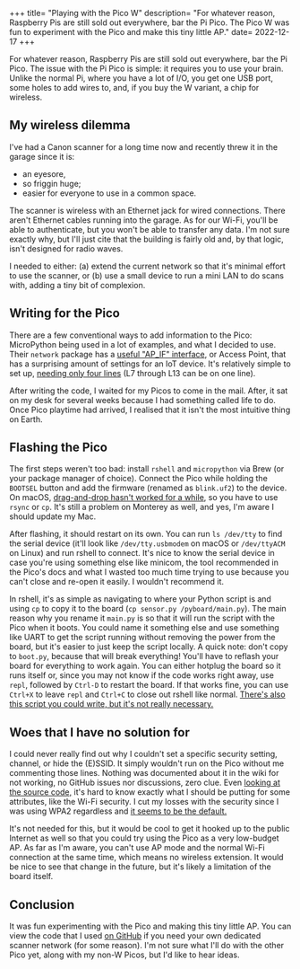+++
title= "Playing with the Pico W"
description= "For whatever reason, Raspberry Pis are still sold out everywhere, bar the Pi Pico. The Pico W was fun to experiment with the Pico and make this tiny little AP."
date= 2022-12-17
+++

For whatever reason, Raspberry Pis are still sold out everywhere, bar the Pi Pico. The issue with the Pi Pico is simple: it requires you to use your brain. Unlike the normal Pi, where you have a lot of I/O, you get one USB port, some holes to add wires to, and, if you buy the W variant, a chip for wireless. 

## My wireless dilemma
I've had a Canon scanner for a long time now and recently threw it in the garage since it is:
  - an eyesore,
  - so friggin huge;
  - easier for everyone to use in a common space.

The scanner is wireless with an Ethernet jack for wired connections. There aren't Ethernet cables running into the garage. As for our Wi-Fi, you'll be able to authenticate, but you won't be able to transfer any data. I'm not sure exactly why, but I'll just cite that the building is fairly old and, by that logic, isn't designed for radio waves.

I needed to either: (a) extend the current network so that it's minimal effort to use the scanner, or (b) use a small device to run a mini LAN to do scans with, adding a tiny bit of complexion.

## Writing for the Pico
There are a few conventional ways to add information to the Pico: MicroPython being used in a lot of examples, and what I decided to use. Their `network` package has a [useful "AP_IF" interface](https://docs.micropython.org/en/latest/library/network.WLAN.html), or Access Point, that has a surprising amount of settings for an IoT device. It's relatively simple to set up, [needing only four lines](https://github.com/doamatto/picolan/blob/main/sensor.py#L6-L15) (L7 through L13 can be on one line).

After writing the code, I waited for my Picos to come in the mail. After, it sat on my desk for several weeks because I had something called life to do. Once Pico playtime had arrived, I realised that it isn't the most intuitive thing on Earth.

## Flashing the Pico
The first steps weren't too bad: install `rshell` and `micropython` via Brew (or your package manager of choice). Connect the Pico while holding the `BOOTSEL` button and add the firmware (renamed as `blink.uf2`) to the device. On macOS, [drag-and-drop hasn't worked for a while](https://www.raspberrypi.com/news/the-ventura-problem/), so you have to use `rsync` or `cp`. It's still a problem on Monterey as well, and yes, I'm aware I should update my Mac.

After flashing, it should restart on its own. You can run `ls /dev/tty` to find the serial device (it'll look like `/dev/tty.usbmodem` on macOS or `/dev/ttyACM` on Linux) and run rshell to connect. It's nice to know the serial device in case you're using something else like minicom, the tool recommended in the Pico's docs and what I wasted too much time trying to use because you can't close and re-open it easily. I wouldn't recommend it.

In rshell, it's as simple as navigating to where your Python script is and using `cp` to copy it to the board (`cp sensor.py /pyboard/main.py`). The main reason why you rename it `main.py` is so that it will run the script with the Pico when it boots. You could name it something else and use something like UART to get the script running without removing the power from the board, but it's easier to just keep the script locally. A quick note: don't copy to `boot.py`, because that will break everything! You'll have to reflash your board for everything to work again. You can either hotplug the board so it runs itself or, since you may not know if the code works right away, use `repl`, followed by `Ctrl-D` to restart the board. If that works fine, you can use `Ctrl+X` to leave `repl` and `Ctrl+C` to close out rshell like normal. [There's also this script you could write, but it's not really necessary.](https://github.com/dhylands/rshell/issues/187#issuecomment-1292746765)

## Woes that I have no solution for
I could never really find out why I couldn't set a specific security setting, channel, or hide the (E)SSID. It simply wouldn't run on the Pico without me commenting those lines. Nothing was documented about it in the wiki for not working, no GitHub issues nor discussions, zero clue. Even [looking at the source code,](https://github.com/micropython/micropython/blob/9dfabcd6d3d080aced888e8474e921f11dc979bb/drivers/cyw43/cyw43.h#L132-L134) it's hard to know exactly what I should be putting for some attributes, like the Wi-Fi security. I cut my losses with the security since I was using WPA2 regardless and [it seems to be the default.](https://github.com/micropython/micropython/blob/c8913fdbfadd43c879bba4d6d565be8b644f1feb/ports/rp2/main.c#L149)

It's not needed for this, but it would be cool to get it hooked up to the public Internet as well so that you could try using the Pico as a very low-budget AP. As far as I'm aware, you can't use AP mode and the normal Wi-Fi connection at the same time, which means no wireless extension. It would be nice to see that change in the future, but it's likely a limitation of the board itself.

## Conclusion
It was fun experimenting with the Pico and making this tiny little AP. You can view the code that I used [on GitHub](https://github.com/doamatto/picolan) if you need your own dedicated scanner network (for some reason). I'm not sure what I'll do with the other Pico yet, along with my non-W Picos, but I'd like to hear ideas. 
